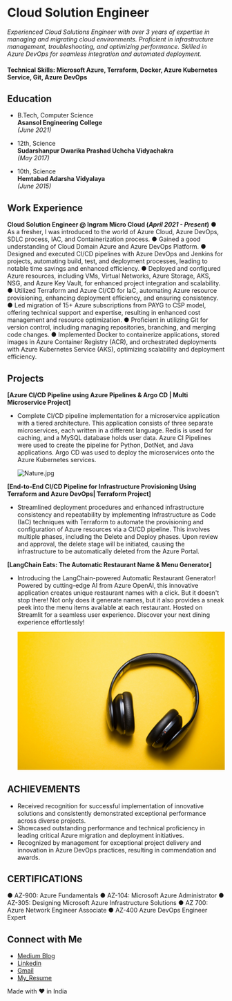 # Cloud Solution Engineer

*Experienced Cloud Solutions Engineer with over 3 years of expertise in managing and migrating cloud environments. Proficient in infrastructure management, troubleshooting, and optimizing performance. Skilled in Azure DevOps for seamless integration and automated deployment.*

#### Technical Skills: Microsoft Azure, Terraform, Docker, Azure Kubernetes Service, Git, Azure DevOps

## Education

- B.Tech, Computer Science  
  **Asansol Engineering College**  
  _(June 2021)_

- 12th, Science  
  **Sudarshanpur Dwarika Prashad Uchcha Vidyachakra**  
  _(May 2017)_

- 10th, Science  
  **Hemtabad Adarsha Vidyalaya**  
  _(June 2015)_

## Work Experience
**Cloud Solution Engineer @ Ingram Micro Cloud (_April 2021 - Present_)**
●	As a fresher, I was introduced to the world of Azure Cloud, Azure DevOps, SDLC process, IAC, and Containerization process.
●	Gained a good understanding of Cloud Domain Azure and Azure DevOps Platform.
●	Designed and executed CI/CD pipelines with Azure DevOps and Jenkins for projects, automating build, test, and deployment processes, leading to notable time savings and enhanced efficiency.
●	Deployed and configured Azure resources, including VMs, Virtual Networks, Azure Storage, AKS, NSG, and
Azure Key Vault, for enhanced project integration and scalability.
●	Utilized Terraform and Azure CI/CD for IaC, automating Azure resource provisioning, enhancing deployment efficiency, and ensuring consistency.
●	Led migration of 15+ Azure subscriptions from PAYG to CSP model, offering technical support and expertise, resulting in enhanced cost management and resource optimization.
●	Proficient in utilizing Git for version control, including managing repositories, branching, and merging code changes.
●	Implemented Docker to containerize applications, stored images in Azure Container Registry (ACR), and orchestrated deployments with Azure Kubernetes Service (AKS), optimizing scalability and deployment efficiency.


## Projects
**[Azure CI/CD Pipeline using Azure Pipelines & Argo CD | Multi Microservice Project]**
- Complete CI/CD pipeline implementation for a microservice application with a tiered architecture. This application 
  consists of three separate microservices, each written in a different language. Redis is used for caching, and a MySQL 
  database holds user data. Azure CI Pipelines were used to create the pipeline for Python, DotNet, and Java applications. 
  Argo CD was used to deploy the microservices onto the Azure Kubernetes services.

  ![Nature.jpg](/assets/img/Nature.jpg)

**[End-to-End CI/CD Pipeline for Infrastructure Provisioning Using Terraform and Azure DevOps| Terraform Project]**
- Streamlined deployment procedures and enhanced infrastructure consistency and repeatability by implementing Infrastructure 
  as Code (IaC) techniques with Terraform to automate the provisioning and configuration of Azure resources via a CI/CD 
  pipeline. This involves multiple phases, including the Delete and Deploy phases. Upon review and approval, the 
  delete stage will be initiated, causing the infrastructure to be automatically deleted from the Azure Portal.

**[LangChain Eats: The Automatic Restaurant Name & Menu Generator]**
- Introducing the LangChain-powered Automatic Restaurant Generator! Powered by cutting-edge AI from Azure OpenAI, this 
  innovative application creates unique restaurant names with a click. But it doesn't stop there! Not only does it generate 
  names, but it also provides a sneak peek into the menu items available at each restaurant. Hosted on Streamlit for a 
  seamless user experience. Discover your next dining experience effortlessly!

  ![c-d-x-PDX_a_82obo-unsplash.jpg](/assets/img/c-d-x-PDX_a_82obo-unsplash.jpg)

## ACHIEVEMENTS
- Received recognition for successful implementation of innovative solutions and consistently demonstrated exceptional 
  performance across diverse projects.
- Showcased outstanding performance and technical proficiency in leading critical Azure migration and deployment initiatives.
- Recognized by management for exceptional project delivery and innovation in Azure DevOps practices, resulting in 
  commendation and awards.

## CERTIFICATIONS
●	AZ-900: Azure Fundamentals
●	AZ-104: Microsoft Azure Administrator
●	AZ-305: Designing Microsoft Azure Infrastructure Solutions
●	AZ 700: Azure Network Engineer Associate
●	AZ-400 Azure DevOps Engineer Expert


## Connect with Me
- [Medium Blog](https://medium.com/@dheemandas1997)
- [Linkedin](https://www.linkedin.com/in/dheeman-das/)
- [Gmail](mailto:dheeman2912@gmail.com)
- [My_Resume](https://drive.google.com/file/d/1-pwr8osFxqYDq_YIwCDnlMLLxvGildd4/view)

Made with ❤️ in India
